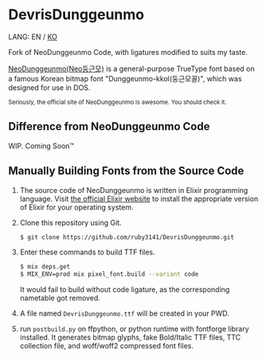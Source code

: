 # DevrisDunggeunmo

LANG: EN / [KO](README.md)

Fork of NeoDunggeunmo Code, with ligatures modified to suits my taste.

[NeoDunggeunmo(Neo둥근모)](http://neodgm.dalgona.dev) is a general-purpose TrueType font
based on a famous Korean bitmap font "Dunggeunmo-kkol(둥근모꼴)",
which was designed for use in DOS.

<sub>Seriously, the official site of NeoDunggeunmo is awesome. You should check it.</sub>

## Difference from NeoDunggeunmo Code

WIP. Coming Soon™

## Manually Building Fonts from the Source Code

1. The source code of NeoDunggeunmo is written in Elixir programming language.
   Visit [the official Elixir website](https://elixir-lang.org) to install the
   appropriate version of Elixir for your operating system.

1. Clone this repository using Git.

    ```sh
    $ git clone https://github.com/ruby3141/DevrisDunggeunmo.git
    ```

1. Enter these commands to build TTF files.

    ```sh
    $ mix deps.get
    $ MIX_ENV=prod mix pixel_font.build --variant code
    ```

    It would fail to build without code ligature, as the corresponding nametable got removed.

1. A file named `DevrisDunggeunmo.ttf` will be created in your PWD.

2. run `postbuild.py` on ffpython, or python runtime with fontforge library installed.
   It generates bitmap glyphs, fake Bold/Italic TTF files, TTC collection file, and woff/woff2 compressed font files.

